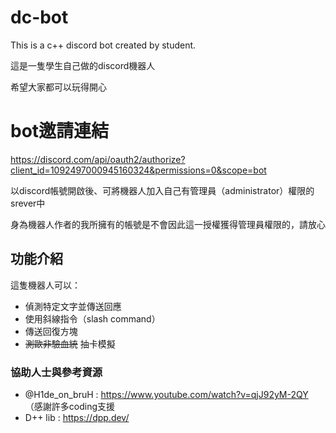 # dc-bot

This is a c++ discord bot created by student.

這是一隻學生自己做的discord機器人

希望大家都可以玩得開心

# bot邀請連結

https://discord.com/api/oauth2/authorize?client_id=1092497000945160324&permissions=0&scope=bot 

以discord帳號開啟後、可將機器人加入自己有管理員（administrator）權限的srever中

身為機器人作者的我所擁有的帳號是不會因此這一授權獲得管理員權限的，請放心

## 功能介紹
這隻機器人可以：
* 偵測特定文字並傳送回應
* 使用斜線指令（slash command）
* 傳送回復方塊
* ~~測歐非驗血統~~ 抽卡模擬 

### 協助人士與參考資源
* @H1de_on_bruH : https://www.youtube.com/watch?v=qjJ92yM-2QY （感謝許多coding支援
* D++ lib : https://dpp.dev/
